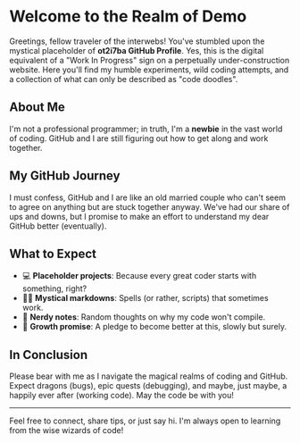 # Welcome to the Realm of Demo
Greetings, fellow traveler of the interwebs! You've stumbled upon the mystical placeholder of **ot2i7ba GitHub Profile**. Yes, this is the digital equivalent of a "Work In Progress" sign on a perpetually under-construction website. Here you'll find my humble experiments, wild coding attempts, and a collection of what can only be described as "code doodles".

## About Me
I'm not a professional programmer; in truth, I'm a **newbie** in the vast world of coding. GitHub and I are still figuring out how to get along and work together.

## My GitHub Journey
I must confess, GitHub and I are like an old married couple who can't seem to agree on anything but are stuck together anyway. We've had our share of ups and downs, but I promise to make an effort to understand my dear GitHub better (eventually).

## What to Expect
- 💻 **Placeholder projects**: Because every great coder starts with something, right?
- 🧙‍♂️ **Mystical markdowns**: Spells (or rather, scripts) that sometimes work.
- 🤖 **Nerdy notes**: Random thoughts on why my code won't compile.
- 🌱 **Growth promise**: A pledge to become better at this, slowly but surely.

## In Conclusion
Please bear with me as I navigate the magical realms of coding and GitHub. Expect dragons (bugs), epic quests (debugging), and maybe, just maybe, a happily ever after (working code).
May the code be with you!

---
Feel free to connect, share tips, or just say hi. I'm always open to learning from the wise wizards of code!



<!--
**ot2i7ba/ot2i7ba** is a ✨ _special_ ✨ repository because its `README.md` (this file) appears on your GitHub profile.

Here are some ideas to get you started:

- 🔭 I’m currently working on ...
- 🌱 I’m currently learning ...
- 👯 I’m looking to collaborate on ...
- 🤔 I’m looking for help with ...
- 💬 Ask me about ...
- 📫 How to reach me: ...
- 😄 Pronouns: ...
- ⚡ Fun fact: ...
-->
